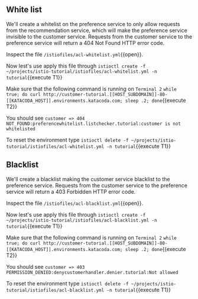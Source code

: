 ## White list

We'll create a whitelist on the preference service to only allow requests from the recommendation service, which will make the preference service invisible to the customer service. Requests from the customer service to the preference service will return a 404 Not Found HTTP error code.

Inspect the file `/istiofiles/acl-whitelist.yml`{{open}}.

Now lest's use apply this file through `istioctl create -f ~/projects/istio-tutorial/istiofiles/acl-whitelist.yml -n tutorial`{{execute T1}}

Make sure that the following command is running on `Terminal 2` `while true; do curl http://customer-tutorial.[[HOST_SUBDOMAIN]]-80-[[KATACODA_HOST]].environments.katacoda.com; sleep .2; done`{{execute T2}}

You should see `customer => 404 NOT_FOUND:preferencewhitelist.listchecker.tutorial:customer is not whitelisted`

To reset the environment type `istioctl delete -f ~/projects/istio-tutorial/istiofiles/acl-whitelist.yml -n tutorial`{{execute T1}}

## Blacklist

We'll create a blacklist making the customer service blacklist to the preference service. Requests from the customer service to the preference service will return a 403 Forbidden HTTP error code.


Inspect the file `/istiofiles/acl-blacklist.yml`{{open}}.

Now lest's use apply this file through `istioctl create -f ~/projects/istio-tutorial/istiofiles/acl-blacklist.yml -n tutorial`{{execute T1}}

Make sure that the following command is running on `Terminal 2` `while true; do curl http://customer-tutorial.[[HOST_SUBDOMAIN]]-80-[[KATACODA_HOST]].environments.katacoda.com; sleep .2; done`{{execute T2}}

You should see `customer => 403 PERMISSION_DENIED:denycustomerhandler.denier.tutorial:Not allowed`

To reset the environment type `istioctl delete -f ~/projects/istio-tutorial/istiofiles/acl-blacklist.yml -n tutorial`{{execute T1}}
